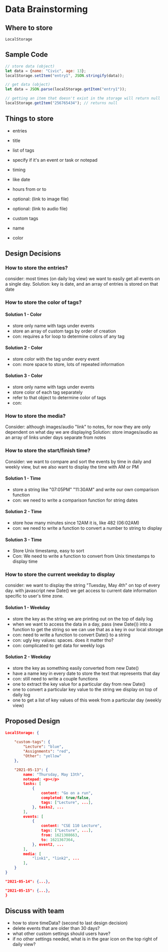 # Data Brainstorming

## Where to store

`LocalStorage`

## Sample Code

```js
// store data (object)
let data = {name: "Civic", age: 13};
localStorage.setItem("entry1", JSON.stringify(data));

// get data (object)
let data = JSON.parse(localStorage.getItem("entry1"));

// getting an item that doesn't exist in the storage will return null
localStorage.getItem("256765434"); // returns null
```

## Things to store

- entries
- title
- list of tags
- specify if it's an event or task or notepad
- timing
- like date
- hours from or to
- optional: (link to image file)
- optional: (link to audio file)
  
- custom tags
- name
- color

## Design Decisions

### How to store the entries?

consider: most times (on daily log view) we want to easily get all events on a single day.
Solution: key is date, and an array of entries is stored on that date

### How to store the color of tags?

#### Solution 1 - Color

- store only name with tags under events
- store an array of custom tags by order of creation
- con: requires a for loop to determine colors of any tag

#### Solution 2 - Color

- store color with the tag under every event
- con: more space to store, lots of repeated information

#### Solution 3 - Color

- store only name with tags under events
- store color of each tag separately
- refer to that object to determine color of tags
- con:

### How to store the media?

Consider: although images/audio "link" to notes, for now they are only dependent on what day we are displaying
Solution: store images/audio as an array of links under days separate from notes

### How to store the start/finish time?

Consider: we want to compare and sort the events by time in daily and weekly view, but we also want to display the time with AM or PM

#### Solution 1 - Time

- store a string like "07:05PM" "11:30AM" and write our own comparison function
- con: we need to write a comparison function for string dates

#### Solution 2 - Time

- store how many minutes since 12AM it is, like 482 (06:02AM)
- con: we need to write a function to convert a number to string to display

#### Solution 3 - Time

- Store Unix timestamp, easy to sort
- Con: We need to write a function to convert from Unix timestamps to display time

### How to store the current weekday to display

consider: we want to display the string "Tuesday, May 4th" on top of every day. with javascript new Date() we get access to current date information specific to user's time zone.

#### Solution 1 - Weekday

- store the key as the string we are printing out on the top of daily log
- when we want to access the data in a day, pass (new Date()) into a function to get the string so we can use that as a key in our local storage
- con: need to write a function to convert Date() to a string
- con: ugly key values: spaces. does it matter tho?
- con: complicated to get data for weekly logs

#### Solution 2 - Weekday

- store the key as something easily converted from new Date()
- have a name key in every date to store the text that represents that day
- con: still need to write a couple functions
- one to extract the key value for a particular day from new Date()
- one to convert a particular key value to the string we display on top of daily log
- one to get a list of key values of this week from a particular day (weekly view)

## Proposed Design

```json
LocalStorage: {
    
    "custom-tags": {
        "Lecture": "blue",
        "Assignments": "red",
        "Other": "yellow"
    },

    "2021-05-13": {
        name: "Thursday, May 13th",
        notepad: <p></p>
        tasks: [
            {
                content: "Go on a run",
                completed: true/false,
                tags: ["Lecture", ...],
            }, tasks2, ...
        ],
        events: [
            {
                content: "CSE 110 Lecture",
                tags: ["Lecture", ...],
                from: 1621308663,
                to: 1621367364,
            }, event2, ...
        ],
        media: [
            "link1", "link2", ...
        ],
    }
}

"2021-05-14": {...},

"2021-05-15": {...},
}
```

## Discuss with team

- how to store timeData? (second to last design decision)
- delete events that are older than 30 days?
- what other custom settings should users have?
- if no other settings needed, what is in the gear icon on the top right of daily view?
